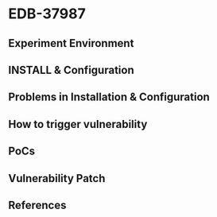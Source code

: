 # EDB-37987

## Experiment Environment

## INSTALL & Configuration

## Problems in Installation & Configuration

## How to trigger vulnerability

## PoCs

## Vulnerability Patch

## References

